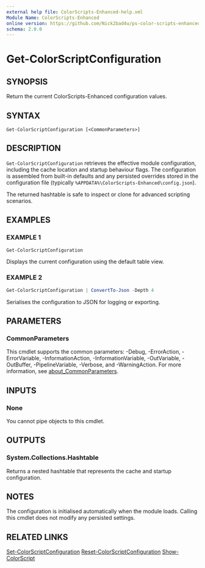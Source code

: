 ```yaml
---
external help file: ColorScripts-Enhanced-help.xml
Module Name: ColorScripts-Enhanced
online version: https://github.com/Nick2bad4u/ps-color-scripts-enhanced
schema: 2.0.0
---
```


# Get-ColorScriptConfiguration

## SYNOPSIS

Return the current ColorScripts-Enhanced configuration values.

## SYNTAX

```
Get-ColorScriptConfiguration [<CommonParameters>]
```

## DESCRIPTION

`Get-ColorScriptConfiguration` retrieves the effective module configuration, including the cache location and startup behaviour flags. The configuration is assembled from built-in defaults and any persisted overrides stored in the configuration file (typically `%APPDATA%\ColorScripts-Enhanced\config.json`).

The returned hashtable is safe to inspect or clone for advanced scripting scenarios.

## EXAMPLES

### EXAMPLE 1

```powershell
Get-ColorScriptConfiguration
```

Displays the current configuration using the default table view.

### EXAMPLE 2

```powershell
Get-ColorScriptConfiguration | ConvertTo-Json -Depth 4
```

Serialises the configuration to JSON for logging or exporting.

## PARAMETERS

### CommonParameters

This cmdlet supports the common parameters: -Debug, -ErrorAction, -ErrorVariable, -InformationAction, -InformationVariable, -OutVariable, -OutBuffer, -PipelineVariable, -Verbose, and -WarningAction. For more information, see [about_CommonParameters](http://go.microsoft.com/fwlink/?LinkID=113216).

## INPUTS

### None

You cannot pipe objects to this cmdlet.

## OUTPUTS

### System.Collections.Hashtable

Returns a nested hashtable that represents the cache and startup configuration.

## NOTES

The configuration is initialised automatically when the module loads. Calling this cmdlet does not modify any persisted settings.

## RELATED LINKS

[Set-ColorScriptConfiguration](Set-ColorScriptConfiguration.md)
[Reset-ColorScriptConfiguration](Reset-ColorScriptConfiguration.md)
[Show-ColorScript](Show-ColorScript.md)
